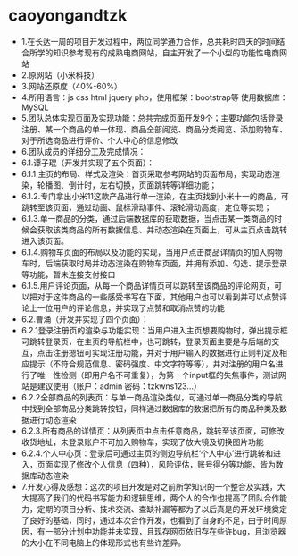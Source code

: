 # caoyongandtzk
- 1.在长达一周的项目开发过程中，两位同学通力合作，总共耗时四天的时间结合所学的知识参考现有的成熟电商网站，自主开发了一个小型的功能性电商网站
- 2.原网站（小米科技）
- 3.网站还原度（40%-60%）
- 4.所用语言：js css html jquery php，使用框架：bootstrap等 使用数据库：MySQL
- 5.团队总体实现页面及实现功能：总共完成页面开发9个；主要功能包括登录注册、某一个商品的单一体现、商品全部阅览、商品分类阅览、添加购物车、对于所选商品进行评价、个人中心的信息修改
- 6.团队成员的详细分工及完成情况：
- 6.1.谭子琨（开发并实现了五个页面）：
- 6.1.1.主页的布局、样式及渲染：首页采取参考网站的页面布局，实现动态渲染，轮播图、倒计时，左右切换，页面跳转等详细功能；
- 6.1.2.专门拿出小米11这款产品进行单一渲染，在主页找到小米十一的商品，可跳转至该页面，通过动画、鼠标滑动事件、滚轮滑动高度，定位等实现；
- 6.1.3.单一商品的分类，通过后端数据库的获取数据，当点击某一类商品的时候会获取该类商品的所有数据信息、并动态渲染在页面上，可从主页点击跳转进入该页面。
- 6.1.4.购物车页面的布局以及功能的实现，当用户点击商品详情页的加入购物车时，后端获取时局并动态渲染在购物车页面，并拥有添加、勾选、提示登录等功能，暂未连接支付接口
- 6.1.5.用户评论页面，从每一个商品详情页可以跳转至该商品的评论网页，可以把对于这件商品的一些感受书写在下面，其他用户也可以看到并可以点赞评论上一位用户的评论信息，并实现了点赞和取消点赞的功能
- 6.2.曹涌（开发并实现了四个页面）：
- 6.2.1登录注册页的渲染与功能实现：当用户进入主页想要购物时，弹出提示框可跳转登录页，在主页的导航栏中，也可跳转，登录页面主要是与后端的交互，点击注册摁钮可实现注册功能，并对于用户输入的数据进行正则判定及相应提示（不符合规范信息、密码强度、中文字符等等），并对注册的用户名进行了唯一性检测（即用户名不可重复），为第一个input框的失焦事件，测试网站是建议使用（账户：admin 密码：tzkwns123...）
- 6.2.2全部商品的列表页：与单一商品渲染类似，可通过单一商品分类的导航中找到全部商品分类跳转按钮，同样通过数据库的数据把所有的商品种类及数据进行动态渲染
- 6.2.3.所有商品的详情页：从列表页中点击任意商品，跳转至该页面，可修改收货地址，未登录账户不可加入购物车，实现了放大镜及切换图片功能
- 6.2.4.个人中心页：登录后可通过主页的侧边导航栏‘个人中心’进行跳转和进入，页面实现了修改个人信息（四种），风险评估，账号得分等功能，皆为数据库动态渲染
- 7.开发心得及感想：这次的项目开发是对之前所学知识的一个整合及实践，大大提高了我们的代码书写能力和逻辑思维，两个人的合作也提高了团队合作能力，定期的项目分析、技术交流、查缺补漏等都为了以后真是的开发环境奠定了良好的基础，同时，通过本次合作开发，也看到了自身的不足，由于时间原因，有一部分计划中功能并未实现，且现存网页依旧存在些许bug，且浏览器的大小在不同电脑上的体现形式也有些许差异。
